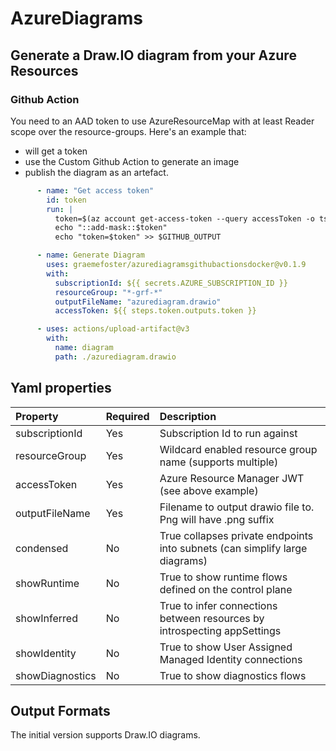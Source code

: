 # AzureDiagrams

## Generate a Draw.IO diagram from your Azure Resources

### Github Action

You need to an AAD token to use AzureResourceMap with at least Reader scope over the resource-groups. 
Here's an example that:
- will get a token
- use the Custom Github Action to generate an image
- publish the diagram as an artefact.


```yaml
      - name: "Get access token"
        id: token
        run: |
          token=$(az account get-access-token --query accessToken -o tsv --query "accessToken")
          echo "::add-mask::$token" 
          echo "token=$token" >> $GITHUB_OUTPUT

      - name: Generate Diagram
        uses: graemefoster/azurediagramsgithubactionsdocker@v0.1.9
        with:
          subscriptionId: ${{ secrets.AZURE_SUBSCRIPTION_ID }}
          resourceGroup: "*-grf-*"
          outputFileName: "azurediagram.drawio"
          accessToken: ${{ steps.token.outputs.token }}

      - uses: actions/upload-artifact@v3
        with:
          name: diagram
          path: ./azurediagram.drawio
```
## Yaml properties

| Property          | Required  | Description                                                                  |
|:------------------|:----------|:-----------------------------------------------------------------------------|
| subscriptionId    | Yes       | Subscription Id to run against                                               |
| resourceGroup     | Yes       | Wildcard enabled resource group name (supports multiple)                     |
| accessToken       | Yes       | Azure Resource Manager JWT (see above example)                               |
| outputFileName    | Yes       | Filename to output drawio file to. Png will have .png suffix                 |
| condensed         | No        | True collapses private endpoints into subnets (can simplify large diagrams)  |
| showRuntime       | No        | True to show runtime flows defined on the control plane                      |
| showInferred      | No        | True to infer connections between resources by introspecting appSettings     |
| showIdentity      | No        | True to show User Assigned Managed Identity connections                      |
| showDiagnostics   | No        | True to show diagnostics flows                                               |


## Output Formats
The initial version supports Draw.IO diagrams. 
